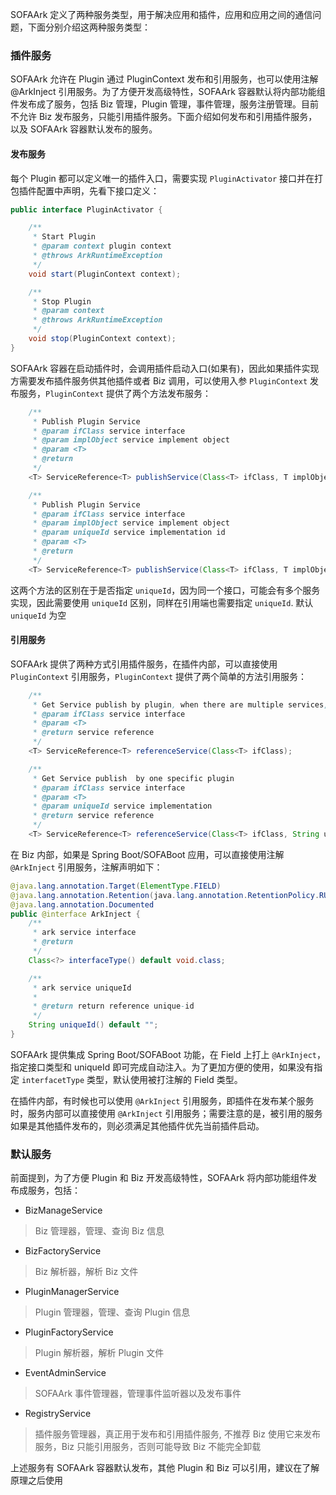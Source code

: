 SOFAArk 定义了两种服务类型，用于解决应用和插件，应用和应用之间的通信问题，下面分别介绍这两种服务类型：

### 插件服务
SOFAArk 允许在 Plugin 通过 PluginContext 发布和引用服务，也可以使用注解 @ArkInject 引用服务。为了方便开发高级特性，SOFAArk 容器默认将内部功能组件发布成了服务，包括 Biz 管理，Plugin 管理，事件管理，服务注册管理。目前不允许 Biz 发布服务，只能引用插件服务。下面介绍如何发布和引用插件服务，以及 SOFAArk 容器默认发布的服务。

#### 发布服务
每个 Plugin 都可以定义唯一的插件入口，需要实现 `PluginActivator` 接口并在打包插件配置中声明，先看下接口定义：

```java
public interface PluginActivator {

    /**
     * Start Plugin
     * @param context plugin context
     * @throws ArkRuntimeException
     */
    void start(PluginContext context);

    /**
     * Stop Plugin
     * @param context
     * @throws ArkRuntimeException
     */
    void stop(PluginContext context);
}
```

SOFAArk 容器在启动插件时，会调用插件启动入口(如果有)，因此如果插件实现方需要发布插件服务供其他插件或者 Biz 调用，可以使用入参 `PluginContext` 发布服务，`PluginContext` 提供了两个方法发布服务：

```java
    /**
     * Publish Plugin Service
     * @param ifClass service interface
     * @param implObject service implement object
     * @param <T>
     * @return
     */
    <T> ServiceReference<T> publishService(Class<T> ifClass, T implObject);

    /**
     * Publish Plugin Service
     * @param ifClass service interface
     * @param implObject service implement object
     * @param uniqueId service implementation id
     * @param <T>
     * @return
     */
    <T> ServiceReference<T> publishService(Class<T> ifClass, T implObject, String uniqueId);
```

这两个方法的区别在于是否指定 `uniqueId`，因为同一个接口，可能会有多个服务实现，因此需要使用 `uniqueId` 区别，同样在引用端也需要指定 `uniqueId`. 默认 `uniqueId` 为空

#### 引用服务
SOFAArk 提供了两种方式引用插件服务，在插件内部，可以直接使用 `PluginContext` 引用服务，`PluginContext` 提供了两个简单的方法引用服务：

```java
    /**
     * Get Service publish by plugin, when there are multiple services, return the highest priority plugin service
     * @param ifClass service interface
     * @param <T>
     * @return service reference
     */
    <T> ServiceReference<T> referenceService(Class<T> ifClass);

    /**
     * Get Service publish  by one specific plugin
     * @param ifClass service interface
     * @param <T>
     * @param uniqueId service implementation
     * @return service reference
     */
    <T> ServiceReference<T> referenceService(Class<T> ifClass, String uniqueId);
```

在 Biz 内部，如果是 Spring Boot/SOFABoot 应用，可以直接使用注解 `@ArkInject` 引用服务，注解声明如下：

```java
@java.lang.annotation.Target(ElementType.FIELD)
@java.lang.annotation.Retention(java.lang.annotation.RetentionPolicy.RUNTIME)
@java.lang.annotation.Documented
public @interface ArkInject {
    /**
     * ark service interface
     * @return
     */
    Class<?> interfaceType() default void.class;

    /**
     * ark service uniqueId
     *
     * @return return reference unique-id
     */
    String uniqueId() default "";
}
```

SOFAArk 提供集成 Spring Boot/SOFABoot 功能，在 Field 上打上 `@ArkInject`，指定接口类型和 uniqueId 即可完成自动注入。为了更加方便的使用，如果没有指定 `interfacetType` 类型，默认使用被打注解的 Field 类型。


在插件内部，有时候也可以使用 `@ArkInject` 引用服务，即插件在发布某个服务时，服务内部可以直接使用 `@ArkInject` 引用服务；需要注意的是，被引用的服务如果是其他插件发布的，则必须满足其他插件优先当前插件启动。

### 默认服务
前面提到，为了方便 Plugin 和 Biz 开发高级特性，SOFAArk 将内部功能组件发布成服务，包括：

+ BizManageService
> Biz 管理器，管理、查询 Biz 信息

+ BizFactoryService
> Biz 解析器，解析 Biz 文件

+ PluginManagerService
> Plugin 管理器，管理、查询 Plugin 信息

+ PluginFactoryService
> Plugin 解析器，解析 Plugin 文件

+ EventAdminService
> SOFAArk 事件管理器，管理事件监听器以及发布事件

+ RegistryService
> 插件服务管理器，真正用于发布和引用插件服务, 不推荐 Biz 使用它来发布服务，Biz 只能引用服务，否则可能导致 Biz 不能完全卸载

上述服务有 SOFAArk 容器默认发布，其他 Plugin 和 Biz 可以引用，建议在了解原理之后使用
